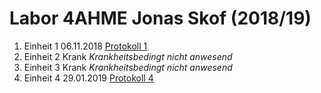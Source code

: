 # Labor 4AHME Jonas Skof (2018/19)

1. Einheit 1 06.11.2018  [Protokoll 1](protokoll_g2_skojom15_06.11.2018.md)   
1. Einheit 2  Krank  *Krankheitsbedingt nicht anwesend*
1. Einheit 3  Krank  *Krankheitsbedingt nicht anwesend*
1. Einheit 4 29.01.2019  [Protokoll 4](protokoll_g2_skojom15_29.01.2019.md)

  
